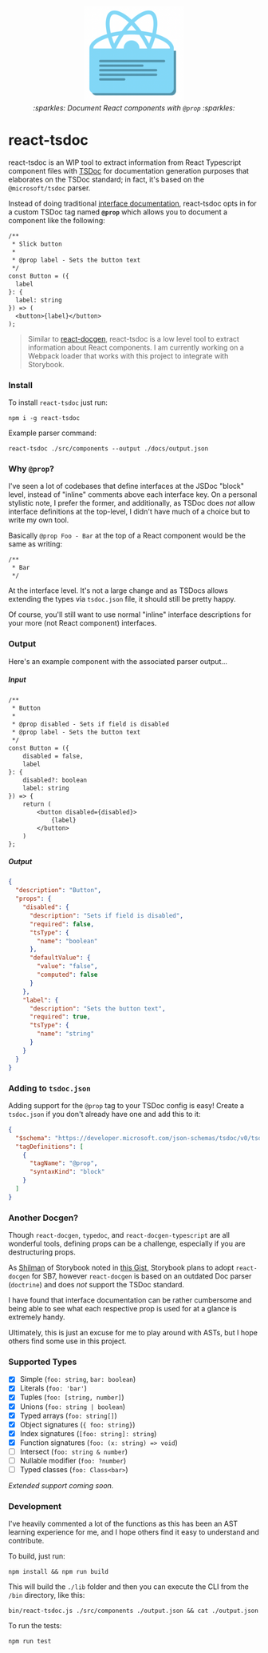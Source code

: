 <div align="center">
  <img src="./logo.png" width="200px"/><br/>
  <i>:sparkles: Document React components with <code>@prop</code> :sparkles:</i>
</div>


# react-tsdoc

react-tsdoc is an WIP tool to extract information from React Typescript component
files with [TSDoc](https://tsdoc.org) for documentation generation purposes that
elaborates on the TSDoc standard; in fact, it's based on the `@microsoft/tsdoc`
parser.

Instead of doing traditional [interface documentation](https://github.com/microsoft/tsdoc/issues/246#issuecomment-661581283),
react-tsdoc opts in for a custom TSDoc tag named **`@prop`** which allows you to
document a component like the following:

```tsx
/**
 * Slick button
 *
 * @prop label - Sets the button text
 */
const Button = ({
  label
}: {
  label: string
}) => (
  <button>{label}</button>
);
```

> Similar to [react-docgen](https://github.com/reactjs/react-docgen), react-tsdoc
is a low level tool to extract information about React components. I am currently
working on a Webpack loader that works with this project to integrate with Storybook.

### Install

To install `react-tsdoc` just run:

```
npm i -g react-tsdoc
```

Example parser command:

```
react-tsdoc ./src/components --output ./docs/output.json
```

### Why `@prop`?

I've seen a lot of codebases that define interfaces at the JSDoc "block" level, instead
of "inline" comments above each interface key. On a personal stylistic note, I prefer
the former, and additionally, as TSDoc does _not_ allow interface definitions at the
top-level, I didn't have much of a choice but to write my own tool.

Basically `@prop Foo - Bar` at the top of a React component would be the same as writing:

```tsx
/**
 * Bar
 */
```

At the interface level. It's not a large change and as TSDocs allows extending the
types via `tsdoc.json` file, it should still be pretty happy.

Of course, you'll still want to use normal "inline" interface descriptions for your
more (not React component) interfaces.

### Output

Here's an example component with the associated parser output...

##### Input

```tsx
/**
 * Button
 *
 * @prop disabled - Sets if field is disabled
 * @prop label - Sets the button text
 */
const Button = ({
	disabled = false,
	label
}: {
	disabled?: boolean
	label: string
}) => {
	return (
		<button disabled={disabled}>
			{label}
		</button>
	)
};
```

##### Output

```json
{
  "description": "Button",
  "props": {
    "disabled": {
      "description": "Sets if field is disabled",
      "required": false,
      "tsType": {
        "name": "boolean"
      },
      "defaultValue": {
        "value": "false",
        "computed": false
      }
    },
    "label": {
      "description": "Sets the button text",
      "required": true,
      "tsType": {
        "name": "string"
      }
    }
  }
}
```

### Adding to `tsdoc.json`

Adding support for the `@prop` tag to your TSDoc config is easy! Create a `tsdoc.json`
if you don't already have one and add this to it:

```json
{
  "$schema": "https://developer.microsoft.com/json-schemas/tsdoc/v0/tsdoc.schema.json",
  "tagDefinitions": [
    {
      "tagName": "@prop",
      "syntaxKind": "block"
    }
  ]
}
```

### Another Docgen?

Though `react-docgen`, `typedoc`, and `react-docgen-typescript` are all wonderful
tools, defining props can be a challenge, especially if you are destructuring props.

As [Shilman](https://gist.github.com/shilman)
of Storybook noted in
[this Gist](https://gist.github.com/shilman/036313ffa3af52ca986b375d90ea46b0),
Storybook plans to adopt `react-docgen` for SB7, however `react-docgen` is based
on an outdated Doc parser (`doctrine`) and does _not_ support the TSDoc standard.

I have found that interface documentation can be rather cumbersome and being able
to see what each respective prop is used for at a glance is extremely handy.

Ultimately, this is just an excuse for me to play around with ASTs, but I hope
others find some use in this project.

### Supported Types

- [x] Simple (`foo: string`, `bar: boolean`)
- [x] Literals (`foo: 'bar'`)
- [x] Tuples (`foo: [string, number]`)
- [x] Unions (`foo: string | boolean`)
- [x] Typed arrays (`foo: string[]`)
- [x] Object signatures (`{ foo: string}`)
- [x] Index signatures (`[foo: string]: string`)
- [x] Function signatures (`foo: (x: string) => void`)
- [ ] Intersect (`foo: string & number`)
- [ ] Nullable modifier (`foo: ?number`)
- [ ] Typed classes (`foo: Class<bar>`)

_Extended support coming soon._

### Development

I've heavily commented a lot of the functions as this has been an AST learning
experience for me, and I hope others find it easy to understand and contribute.

To build, just run:

```
npm install && npm run build
```

This will build the `./lib` folder and then you can execute the CLI from the `/bin`
directory, like this:

```
bin/react-tsdoc.js ./src/components ./output.json && cat ./output.json
```

To run the tests:

```
npm run test
```
